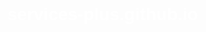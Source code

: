 # services-plus.github.io
<!DOCTYPE html>
<html lang="en">

<head>
    <meta charset="UTF-8">
    <meta http-equiv="X-UA-Compatible" content="IE=edge">
    <meta name="viewport" content="width=device-width, initial-scale=1.0">
    <title>Galaxy Website</title>
    <style>
        body {
            background-image: url('galaxy-background.jpg');
            background-size: cover;
            color: white;
            font-family: Arial, sans-serif;
        }

        header {
            text-align: center;
            padding: 20px;
            background-color: rgba(0, 255, 255, 0.5);
        }

        footer {
            text-align: center;
            padding: 10px;
            background-color: rgba(0, 255, 255, 0.5);
            position: fixed;
            bottom: 0;
            width: 100%;
        }

        .buttons {
            display: flex;
            justify-content: center;
            margin-top: 20px;
        }

        button {
            padding: 10px 20px;
            margin: 0 10px;
            background-color: cyan;
            color: white;
            border: none;
            cursor: pointer;
        }

        .description {
            text-align: center;
            margin-top: 20px;
        }
    </style>
</head>

<body>
    <header>
        <h1>Services+</h1>
    </header>

    <div class="buttons">
        <a href="https://www.example.com"><button>Edit Button 1</button></a>
        <a href="https://www.example.com"><button>Edit Button 2</button></a>
        <a href="https://www.example.com"><button>Edit Button 3</button></a>
        <a href="https://www.example.com"><button>Edit Button 4</button></a>
        <a href="https://www.example.com"><button>Edit Button 5</button></a>
    </div>

    <div class="description">
        <p>Edit this description category text.</p>
    </div>

    <footer>
        <p>Edit this footer text.</p>
    </footer>
</body>

</html>
